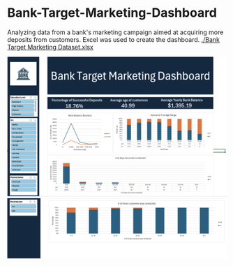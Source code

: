 # Bank-Target-Marketing-Dashboard
Analyzing data from a bank's marketing campaign aimed at acquiring more deposits from customers. Excel was used to create the dashboard. [./Bank Target Marketing Dataset.xlsx](Excel)

![](./excel-dashboard-screenshot1.png)
![](./excel-dashboard-screenshot2.png)
